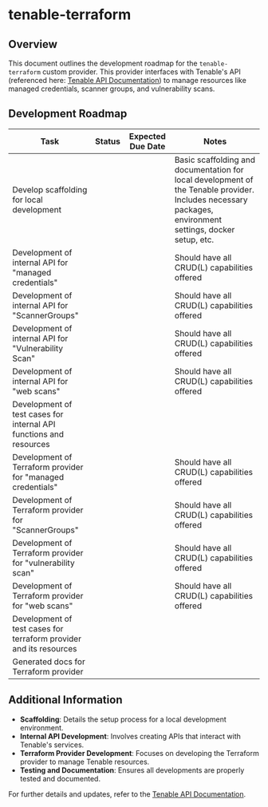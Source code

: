 # tenable-terraform

## Overview
This document outlines the development roadmap for the `tenable-terraform` custom provider. This provider interfaces with Tenable's API (referenced here: [Tenable API Documentation](https://developer.tenable.com/reference/navigate)) to manage resources like managed credentials, scanner groups, and vulnerability scans.

## Development Roadmap

| Task                                                | Status | Expected Due Date | Notes |
|-----------------------------------------------------|--------|-------------------|-------|
| Develop scaffolding for local development           |        |                   | Basic scaffolding and documentation for local development of the Tenable provider. Includes necessary packages, environment settings, docker setup, etc. |
| Development of internal API for "managed credentials" |        |                   | Should have all CRUD(L) capabilities offered |
| Development of internal API for "ScannerGroups"     |        |                   | Should have all CRUD(L) capabilities offered |
| Development of internal API for "Vulnerability Scan" |        |                   | Should have all CRUD(L) capabilities offered |
| Development of internal API for "web scans"         |        |                   | Should have all CRUD(L) capabilities offered |
| Development of test cases for internal API functions and resources |        |                   |       |
| Development of Terraform provider for "managed credentials" |        |                   | Should have all CRUD(L) capabilities offered |
| Development of Terraform provider for "ScannerGroups" |        |                   | Should have all CRUD(L) capabilities offered |
| Development of Terraform provider for "vulnerability scan" |        |                   | Should have all CRUD(L) capabilities offered |
| Development of Terraform provider for "web scans"   |        |                   | Should have all CRUD(L) capabilities offered |
| Development of test cases for terraform provider and its resources |        |                   |       |
| Generated docs for Terraform provider               |        |                   |       |

## Additional Information
- **Scaffolding**: Details the setup process for a local development environment.
- **Internal API Development**: Involves creating APIs that interact with Tenable's services.
- **Terraform Provider Development**: Focuses on developing the Terraform provider to manage Tenable resources.
- **Testing and Documentation**: Ensures all developments are properly tested and documented.

For further details and updates, refer to the [Tenable API Documentation](https://developer.tenable.com/reference/navigate).
